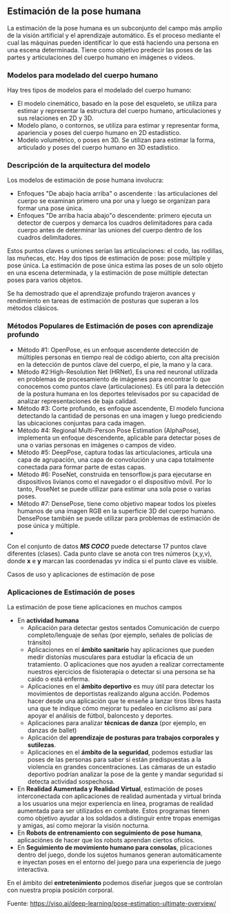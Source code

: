 ## Estimación de la pose humana

La estimación de la pose humana es un subconjunto del campo más amplio de la visión artificial y el aprendizaje automático. Es el proceso mediante el cual las máquinas pueden identificar lo que está haciendo una persona en una escena determinada. Tiene como objetivo predecir las poses de las partes y articulaciones del cuerpo humano en imágenes o videos.

### Modelos para modelado del cuerpo humano

Hay tres tipos de modelos para el modelado del cuerpo humano:

* El modelo cinemático, basado en la pose del esqueleto, se utiliza para estimar y representar la estructura del cuerpo humano, articulaciones y sus relaciones en 2D y 3D.
* Modelo plano, o contornos, se utiliza para estimar y representar forma, apariencia y poses del cuerpo humano en 2D estadístico.
* Modelo volumétrico, o poses en 3D. Se utilizan para estimar la forma, articulado y poses del cuerpo humano en 3D estadístico.

### Descripción de la arquitectura del modelo

Los modelos de estimación de pose humana involucra:

* Enfoques "De abajo hacia arriba" o ascendente : las articulaciones del cuerpo se examinan primero una por una y luego se organizan para formar una pose única.
* Enfoques "De arriba hacia abajo"o descendente: primero ejecuta un detector de cuerpos y demarca los cuadros delimitadores para cada cuerpo antes de determinar las uniones del cuerpo dentro de los cuadros delimitadores.

Estos puntos claves o uniones serían las articulaciones: el codo, las rodillas, las muñecas, etc. Hay dos tipos de estimación de pose: pose múltiple y pose única. La estimación de pose única estima las poses de un solo objeto en una escena determinada, y la estimación de pose múltiple detectan poses para varios objetos.

Se ha demostrado que el aprendizaje profundo trajeron avances y rendimiento en tareas de estimación de posturas que superan a los métodos clásicos.

### Métodos Populares de Estimación de poses con aprendizaje profundo

* Método #1: OpenPose, es un enfoque ascendente
detección de múltiples personas en tiempo real de código abierto, con alta precisión en la detección de puntos clave del cuerpo, el pie, la mano y la cara.
* Método #2:High-Resolution Net (HRNet), Es una red neuronal utilizada en problemas de procesamiento de imágenes para encontrar lo que conocemos como puntos clave (articulaciones). Es útil para la detección de la postura humana en los deportes televisados por su capacidad de analizar representaciones de baja calidad.
* Método #3: Corte profundo, es enfoque ascendente, El modelo funciona detectando la cantidad de personas en una imagen y luego prediciendo las ubicaciones conjuntas para cada imagen.
* Método #4: Regional Multi-Person Pose Estimation (AlphaPose), implementa un enfoque descendente, aplicable para detectar poses de una o varias personas en imágenes o campos de video.
* Método #5: DeepPose, captura todas las articulaciones, articula una capa de agrupación, una capa de convolución y una capa totalmente conectada para formar parte de estas capas.
* Método #6: PoseNet, construida en tensorflow.js para ejecutarse en dispositivos livianos como el navegador o el dispositivo móvil. Por lo tanto, PoseNet se puede utilizar para estimar una sola pose o varias poses.
* Método #7: DensePose, tiene como objetivo mapear todos los píxeles humanos de una imagen RGB en la superficie 3D del cuerpo humano. DensePose también se puede utilizar para problemas de estimación de pose única y múltiple.
*

Con el conjunto de datos ***MS COCO*** puede detectarse 17 puntos clave diferentes (clases). Cada punto clave se anota con tres números (x,y,v), donde **x** e **y** marcan las coordenadas yv indica si el punto clave es visible.

Casos de uso y aplicaciones de estimación de pose


### Aplicaciones de Estimación de poses

La estimación de pose tiene aplicaciones en muchos campos

* En **actividad humana**
  * Aplicación para detectar gestos sentados Comunicación de cuerpo completo/lenguaje de señas (por ejemplo, señales de policías de tránsito)
  * Aplicaciones en el **ámbito sanitario** hay aplicaciones que pueden medir distonías musculares para estudiar la eficacia de un tratamiento. O aplicaciones que nos ayuden a realizar correctamente nuestros ejercicios de fisioterapia o detectar si una persona se ha caído o está enferma.
  * Aplicaciones en el **ámbito deportivo** es muy útil para detectar los movimientos de deportistas realizando alguna acción. Podemos hacer desde una aplicación que te enseñe a lanzar tiros libres hasta una que te indique cómo mejorar tu pedaleo en ciclismo así para apoyar el análisis de fútbol, ​​baloncesto y deportes.
  * Aplicaciones para analizar **técnicas de danza** (por ejemplo, en danzas de ballet)
  * Aplicación del **aprendizaje de posturas para trabajos corporales y sutilezas**.
  * Aplicaciones en el **ámbito de la seguridad**, podemos estudiar las poses de las personas para saber si están predispuestas a la violencia en grandes concentraciones. Las cámaras de un estadio deportivo podrían analizar la pose de la gente y mandar seguridad si detecta actividad sospechosa.
* En **Realidad Aumentada y Realidad Virtual**, estimación de poses interconectada con aplicaciones de realidad aumentada y virtual brinda a los usuarios una mejor experiencia en línea, programas de realidad aumentada para ser utilizados en combate. Estos programas tienen como objetivo ayudar a los soldados a distinguir entre tropas enemigas y amigas, así como mejorar la visión nocturna.
* En **Robots de entrenamiento con seguimiento de pose humana**, aplicaciónes de hacer que los robots aprendan ciertos oficios.
* En **Seguimiento de movimiento humano para consolas**, plicaciones dentro del juego, donde los sujetos humanos generan automáticamente e inyectan poses en el entorno del juego para una experiencia de juego interactiva.
  
En el ámbito del **entretenimiento** podemos diseñar juegos que se controlan con nuestra propia posición corporal.


Fuente: https://viso.ai/deep-learning/pose-estimation-ultimate-overview/
